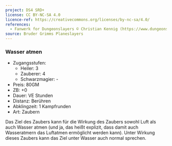 ```yaml
---
project: DS4 SRD+
license: CC BY-NC-SA 4.0
licence-ref: https://creativecommons.org/licenses/by-nc-sa/4.0/
references: 
  - Fanwerk for Dungeonslayers © Christian Kennig (https://www.dungeonslayers.net/)
source: Bruder Grimms Planeslayers
---
```


### Wasser atmen

- Zugangsstufen:
  - Heiler: 3
  - Zauberer: 4
  - Schwarzmagier: -
- Preis: 80GM
- ZB: +0
- Dauer: VE Stunden
- Distanz: Berühren
- Abklingzeit: 1 Kampfrunden
- Art: Zaubern

Das Ziel des Zaubers kann für die Wirkung des Zaubers sowohl Luft als auch Wasser atmen (und ja, das heißt explizit, dass damit auch Wasseratmern das Luftatmen ermöglicht werden kann). Unter Wirkung dieses Zaubers kann das Ziel unter Wasser auch normal sprechen.


